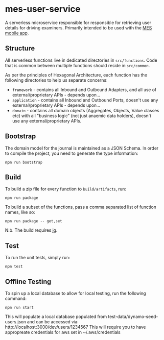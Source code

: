 # mes-user-service

A serverless microservice responsible for responsible for retrieving user details for driving examiners.
Primarily intended to be used with the [MES mobile app](https://github.com/dvsa/mes-mobile-app).

## Structure

All serverless functions live in dedicated directories in `src/functions`.
Code that is common between multiple functions should reside in `src/common`.

As per the principles of Hexagonal Architecture, each function has the following directories to help us separate concerns:

* `framework` - contains all Inbound and Outbound Adapters, and all use of external/proprietary APIs - depends upon...
* `application` - contains all Inbound and Outbound Ports, doesn't use any external/proprietary APIs - depends upon...
* `domain` - contains all domain objects (Aggregates, Objects, Value classes etc) with all "business logic" (not just anaemic data holders), doesn't use any external/proprietary APIs.

## Bootstrap

The domain model for the journal is maintained as a JSON Schema. In order to compile the project, you need to generate the type information:

```shell
npm run bootstrap
```

## Build

To build a zip file for every function to `build/artifacts`, run:

```shell
npm run package
```

To build a subset of the functions, pass a comma separated list of function names, like so:

```shell
npm run package -- get,set
```

N.b. The build requires [jq](https://github.com/stedolan/jq).

## Test

To run the unit tests, simply run:

```shell
npm test
```

## Offline Testing

To spin up a local database to allow for local testing, run the following command:

```shell
npm run start
```
This will populate a local database populated from test-data/dynamo-seed-users.json and 
can be accessed via http://localhost:3000/dev/users/1234567 
This will require you to have appropreate credentials for aws set in ~/.aws/credentials
